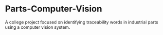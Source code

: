 # Parts-Computer-Vision
A college project focused on identifying traceability words in industrial parts using a computer vision system.
